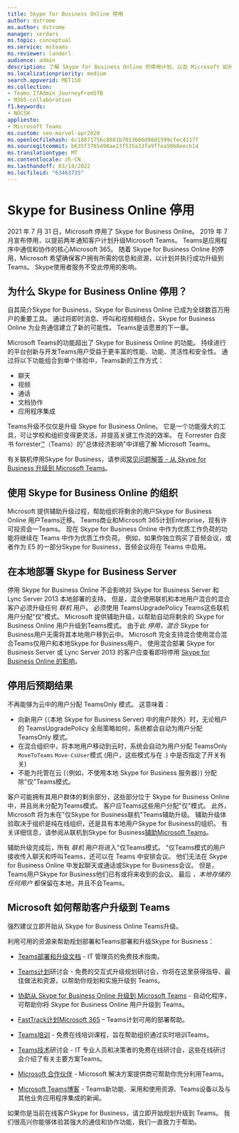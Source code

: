 ```yaml
---
title: Skype for Business Online 停用
author: dstrome
ms.author: dstrome
manager: serdars
ms.topic: conceptual
ms.service: msteams
ms.reviewer: landerl
audience: admin
description: 了解 Skype for Business Online 的停用计划，以及 Microsoft 如何帮助客户迁移到 Teams。
ms.localizationpriority: medium
search.appverid: MET150
ms.collection:
- Teams_ITAdmin_JourneyFromSfB
- M365-collaboration
f1.keywords:
- NOCSH
appliesto:
- Microsoft Teams
ms.custom: seo-marvel-apr2020
ms.openlocfilehash: 6c18871756c8081b7013666d98d1599cfec4117f
ms.sourcegitcommit: b635f3765498ae23f535a33fa9ffea5068eecb14
ms.translationtype: MT
ms.contentlocale: zh-CN
ms.lasthandoff: 03/14/2022
ms.locfileid: "63463735"
---
```

# <a name="skype-for-business-online-retirement"></a>Skype for Business Online 停用

2021 年 7 月 31 日，Microsoft 停用了 Skype for Business Online。 2019 年 7 月宣布停用，以提前两年通知客户计划升级Microsoft Teams。 Teams是应用程序中通信和协作的核心Microsoft 365。 随着 Skype for Business Online 的停用，Microsoft 希望确保客户拥有所需的信息和资源，以计划并执行成功升级到 Teams。  Skype使用者服务不受此停用的影响。

## <a name="why-is-skype-for-business-online-retiring"></a>为什么 Skype for Business Online 停用？

自其简介Skype for Business，Skype for Business Online 已成为全球数百万用户的重要工具。 通过将即时消息、呼叫和视频相结合，Skype for Business Online 为业务通信建立了新的可能性。 Teams是该愿景的下一章。 

Microsoft Teams的功能超出了 Skype for Business Online 的功能。 持续进行的平台创新与开发Teams用户受益于更丰富的性能、功能、灵活性和安全性。 通过将以下功能组合到单个体验中，Teams新的工作方式：

- 聊天
- 视频
- 通话
- 文档协作
- 应用程序集成

Teams升级不仅仅是升级 Skype for Business Online。 它是一个功能强大的工具，可让学校和组织变得更灵活，并提高关键工作流的效率。 在 Forrester 白皮书 forrester[™](https://www.microsoft.com/microsoft-365/blog/wp-content/uploads/sites/2/2019/04/Total-Economic-Impact-Microsoft-Teams.pdf?rtc=1)（Teams）的"总体经济影响"中详细了解 Microsoft Teams。

有关联机停用Skype for Business，请参阅[常见问题解答 - 从 Skype for Business 升级到 Microsoft Teams](FAQ-journey.yml)。

## <a name="organizations-with-skype-for-business-online"></a>使用 Skype for Business Online 的组织

Microsoft 提供辅助升级过程，帮助组织将剩余的用户Skype for Business Online 用户Teams迁移。 Teams商业和Microsoft 365计划Enterprise，现有许可投资会一Teams。 现在 Skype for Business Online 中作为优质工作负荷的功能将继续在 Teams 中作为优质工作负荷。 例如，如果你独立购买了音频会议，或者作为 E5 的一部分Skype for Business，音频会议将在 Teams 中启用。

## <a name="organizations-with-on-premises-deployments-of-skype-for-business-server"></a>在本地部署 Skype for Business Server

停用 Skype for Business Online 不会影响对 Skype for Business Server 和 Lync Server 2013 本地部署的支持。 但是，混合使用联机和本地用户混合的混合客户必须升级任何 *联机* 用户。 必须使用 TeamsUpgradePolicy Teams这些联机用户分配"仅"模式。 Microsoft 提供辅助升级，以帮助自动将剩余的 Skype for Business Online 用户升级到Teams模式。 由于此 *停用，混合* Skype for Business用户无需将其本地用户移到云中。 Microsoft 完全支持混合使用混合混合Teams仅用户和本地Skype for Business用户。 使用混合部署 Skype for Business Server 或 Lync Server 2013 的客户应查看即将停用 [Skype for Business Online 的影响](/skypeforbusiness/hybrid/plan-hybrid-connectivity#implications-of-the-upcoming-retirement-of-skype-for-business-online)。

## <a name="what-to-expect-post-retirement"></a>停用后预期结果

不再能够为云中的用户分配 TeamsOnly 模式。 这意味着：
 - 向新用户 (（本地 Skype for Business Server) 中的用户除外）时，无论租户的 TeamsUpgradePolicy 全局策略如何，系统都会自动为用户分配 TeamsOnly 模式。
 - 在混合组织中，将本地用户移动到云时，系统会自动为用户分配 TeamsOnly `MoveToTeams` `Move-CsUser`模式 (用户，这些模式与在 .) 中是否指定了开关有关) 
 - 不能为托管在云 (（例如，不使用本地 Skype for Business 服务器）) 分配除"仅"Teams模式。

客户可能拥有其用户群体的剩余部分，这些部分位于 Skype for Business Online 中，并且尚未分配为Teams模式。  客户应Teams这些用户分配"仅"模式。  此外，Microsoft 将为未在"仅Skype for Business联机"Teams辅助升级。  辅助升级体验取决于组织是纯在线组织，还是具有本地用户Skype for Business的组织。  有关详细信息，请参阅从联机到Skype for Business[辅助Microsoft Teams](upgrade-assisted.md)。

辅助升级完成后，所有 *联机* 用户将进入"仅Teams模式。 "仅Teams模式的用户接收传入聊天和呼叫Teams，还可以在 Teams 中安排会议。 他们无法在 Skype for Business Online 中发起聊天或通话或Skype for Business会议。  但是，Teams用户Skype for Business他们已有或将来收到的会议。 最后 *，本地存储的任何用户* 都保留在本地，并且不会Teams。


## <a name="how-microsoft-is-helping-customers-upgrade-to-teams"></a>Microsoft 如何帮助客户升级到 Teams

强烈建议立即开始从 Skype for Business Online Teams升级。

利用可用的资源来帮助规划部署和Teams部署和升级Skype for Business：

- [Teams部署和升级文档](upgrade-start-here.md) - IT 管理员的免费技术指南。

- [Teams计划](./upgrade-workshops-landing-page.yml)研讨会 - 免费的交互式升级规划研讨会，你将在这里获得指导、最佳做法和资源，以帮助你规划和实施升级到 Teams。

- [协助从 Skype for Business Online 升级到 Microsoft Teams](upgrade-assisted.md) - 自动化程序，可帮助你将 Skype for Business Online 用户升级到 Teams。

- [FastTrack计划Microsoft 365](https://www.microsoft.com/fasttrack/microsoft-365) – Teams计划可用的部署帮助。

- [Teams培训](./instructor-led-training-teams-landing-page.yml) - 免费在线培训课程，旨在帮助组织通过实时培训Teams。

- [Teams技术](./chalk-talks-landing-page.yml)研讨会 - IT 专业人员和决策者的免费在线研讨会，这些在线研讨会介绍了有关主要方案Teams。

- [Microsoft 合作伙伴](https://www.microsoft.com/solution-providers/home) - Microsoft 解决方案提供商可帮助你充分利用Teams。

- [Microsoft Teams博客](https://techcommunity.microsoft.com/t5/microsoft-teams-blog/bg-p/MicrosoftTeamsBlog) - Teams新功能、采用和使用资源、Teams设备以及与其他业务应用程序集成的新闻。

如果你是当前在线客户Skype for Business，请立即开始规划升级到 Teams。 我们很高兴你能够体验其强大的通信和协作功能，我们一直致力于帮助。





